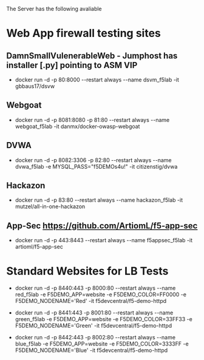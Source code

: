  
The Server has the following avaliable


# Web App firewall testing sites

## DamnSmallVulenerableWeb - Jumphost has installer [.py] pointing to ASM VIP
- docker run -d -p 80:8000 --restart always --name dsvm_f5lab -it gbbaus17/dsvw

## Webgoat
- docker run -d -p 8081:8080 -p 81:80 --restart always --name webgoat_f5lab -it danmx/docker-owasp-webgoat

## DVWA
- docker run -d -p 8082:3306 -p 82:80 --restart always --name dvwa_f5lab -e MYSQL_PASS="f5DEMOs4u!" -it citizenstig/dvwa

## Hackazon
- docker run  -d -p 83:80 --restart always --name hackazon_f5lab -it mutzel/all-in-one-hackazon

## App-Sec https://github.com/ArtiomL/f5-app-sec
- docker run -d -p 443:8443 --restart always --name f5appsec_f5lab -it artioml/f5-app-sec

# Standard Websites for LB Tests
- docker run -d -p 8440:443 -p 8000:80 --restart always --name red_f5lab -e F5DEMO_APP=website -e F5DEMO_COLOR=FF0000 -e F5DEMO_NODENAME='Red' -it f5devcentral/f5-demo-httpd

- docker run -d -p 8441:443 -p 8001:80 --restart always --name green_f5lab -e F5DEMO_APP=website -e F5DEMO_COLOR=33FF33 -e F5DEMO_NODENAME='Green' -it f5devcentral/f5-demo-httpd

- docker run -d -p 8442:443 -p 8002:80 --restart always --name blue_f5lab -e F5DEMO_APP=website -e F5DEMO_COLOR=3333FF -e F5DEMO_NODENAME='Blue' -it f5devcentral/f5-demo-httpd

